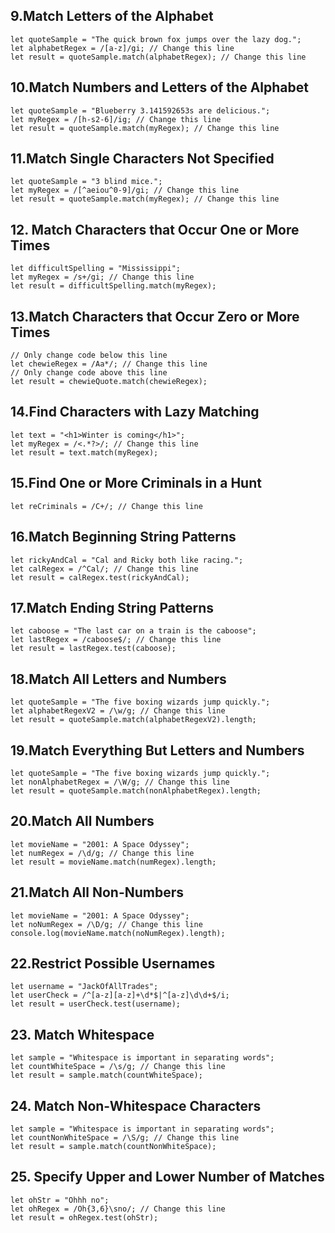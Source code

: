 
## 9.Match Letters of the Alphabet
    let quoteSample = "The quick brown fox jumps over the lazy dog.";
    let alphabetRegex = /[a-z]/gi; // Change this line
    let result = quoteSample.match(alphabetRegex); // Change this line

## 10.Match Numbers and Letters of the Alphabet
    let quoteSample = "Blueberry 3.141592653s are delicious.";
    let myRegex = /[h-s2-6]/ig; // Change this line
    let result = quoteSample.match(myRegex); // Change this line

## 11.Match Single Characters Not Specified
    let quoteSample = "3 blind mice.";
    let myRegex = /[^aeiou^0-9]/gi; // Change this line
    let result = quoteSample.match(myRegex); // Change this line

## 12. Match Characters that Occur One or More Times
    let difficultSpelling = "Mississippi";
    let myRegex = /s+/gi; // Change this line
    let result = difficultSpelling.match(myRegex);

## 13.Match Characters that Occur Zero or More Times
    // Only change code below this line
    let chewieRegex = /Aa*/; // Change this line
    // Only change code above this line
    let result = chewieQuote.match(chewieRegex);

## 14.Find Characters with Lazy Matching
    let text = "<h1>Winter is coming</h1>";
    let myRegex = /<.*?>/; // Change this line
    let result = text.match(myRegex);

## 15.Find One or More Criminals in a Hunt
    let reCriminals = /C+/; // Change this line

## 16.Match Beginning String Patterns
    let rickyAndCal = "Cal and Ricky both like racing.";
    let calRegex = /^Cal/; // Change this line
    let result = calRegex.test(rickyAndCal);

## 17.Match Ending String Patterns
    let caboose = "The last car on a train is the caboose";
    let lastRegex = /caboose$/; // Change this line
    let result = lastRegex.test(caboose);

## 18.Match All Letters and Numbers
    let quoteSample = "The five boxing wizards jump quickly.";
    let alphabetRegexV2 = /\w/g; // Change this line
    let result = quoteSample.match(alphabetRegexV2).length;

## 19.Match Everything But Letters and Numbers
    let quoteSample = "The five boxing wizards jump quickly.";
    let nonAlphabetRegex = /\W/g; // Change this line
    let result = quoteSample.match(nonAlphabetRegex).length;

## 20.Match All Numbers
    let movieName = "2001: A Space Odyssey";
    let numRegex = /\d/g; // Change this line
    let result = movieName.match(numRegex).length;

## 21.Match All Non-Numbers
    let movieName = "2001: A Space Odyssey";
    let noNumRegex = /\D/g; // Change this line
    console.log(movieName.match(noNumRegex).length);

## 22.Restrict Possible Usernames
    let username = "JackOfAllTrades";
    let userCheck = /^[a-z][a-z]+\d*$|^[a-z]\d\d+$/i;
    let result = userCheck.test(username);

## 23. Match Whitespace
    let sample = "Whitespace is important in separating words";
    let countWhiteSpace = /\s/g; // Change this line
    let result = sample.match(countWhiteSpace);

## 24. Match Non-Whitespace Characters
    let sample = "Whitespace is important in separating words";
    let countNonWhiteSpace = /\S/g; // Change this line
    let result = sample.match(countNonWhiteSpace);

## 25. Specify Upper and Lower Number of Matches
    let ohStr = "Ohhh no";
    let ohRegex = /Oh{3,6}\sno/; // Change this line
    let result = ohRegex.test(ohStr);

